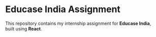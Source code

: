 # Educase India Assignment

This repository contains my internship assignment for **Educase India**,  
built using **React**.
